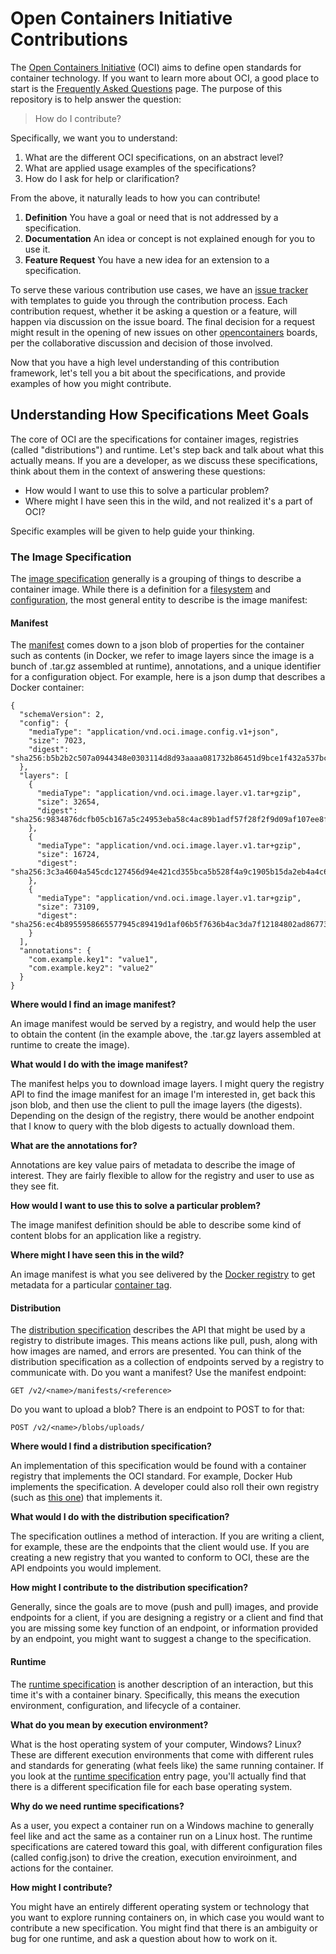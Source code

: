 # Open Containers Initiative Contributions

The [Open Containers Initiative](https://www.opencontainers.org/) (OCI) aims to define open
standards for container technology.  If you want to learn more about OCI, a good place to
start is the [Frequently Asked Questions](https://www.opencontainers.org/faq) page.
The purpose of this repository is to help answer the question:

> How do I contribute?

Specifically, we want you to understand:

 1. What are the different OCI specifications, on an abstract level?
 2. What are applied usage examples of the specifications?
 3. How do I ask for help or clarification? 

From the above, it naturally leads to how you can contribute!

 1. **Definition** You have a goal or need that is not addressed by a specification.
 2. **Documentation** An idea or concept is not explained enough for you to use it.
 3. **Feature Request** You have a new idea for an extension to a specification.

To serve these various contribution use cases, we have an [issue tracker](https://www.github.com/vsoch/oci-contribution/issues) with templates to guide you through the contribution process.
Each contribution request, whether it be asking a question or a feature, will happen via
discussion on the issue board. The final decision for a request might result in the opening of new
issues on other [opencontainers](https://www.github.com/opencontainers) boards, per the
collaborative discussion and decision of those involved. 

Now that you have a high level understanding of this contribution framework, let's
tell you a bit about the specifications, and provide examples of how you might contribute.

## Understanding How Specifications Meet Goals

The core of OCI are the specifications for container images, registries (called "distributions") 
and runtime. Let's step back and talk about what this actually means. If you are a developer, as 
we discuss these specifications, think about them in the context of answering these questions:

 - How would I want to use this to solve a particular problem?
 - Where might I have seen this in the wild, and not realized it's a part of OCI?

Specific examples will be given to help guide your thinking.

### The Image Specification

The [image specification](https://github.com/opencontainers/image-spec/blob/master/spec.md) generally is a grouping of things to describe a container image. While there is a definition for a [filesystem](https://github.com/opencontainers/image-spec/blob/master/layer.md) and [configuration](https://github.com/opencontainers/image-spec/blob/master/config.md), the most general entity to describe is the image manifest:

#### Manifest

The [manifest](https://github.com/opencontainers/image-spec/blob/master/manifest.md) comes down to a json blob of properties for the container such as contents (in Docker, we refer to image layers since the image is a bunch of .tar.gz assembled at runtime), annotations, and a unique identifier for a configuration object. For example, here is a json dump that describes a Docker container:

```
{
  "schemaVersion": 2,
  "config": {
    "mediaType": "application/vnd.oci.image.config.v1+json",
    "size": 7023,
    "digest": "sha256:b5b2b2c507a0944348e0303114d8d93aaaa081732b86451d9bce1f432a537bc7"
  },
  "layers": [
    {
      "mediaType": "application/vnd.oci.image.layer.v1.tar+gzip",
      "size": 32654,
      "digest": "sha256:9834876dcfb05cb167a5c24953eba58c4ac89b1adf57f28f2f9d09af107ee8f0"
    },
    {
      "mediaType": "application/vnd.oci.image.layer.v1.tar+gzip",
      "size": 16724,
      "digest": "sha256:3c3a4604a545cdc127456d94e421cd355bca5b528f4a9c1905b15da2eb4a4c6b"
    },
    {
      "mediaType": "application/vnd.oci.image.layer.v1.tar+gzip",
      "size": 73109,
      "digest": "sha256:ec4b8955958665577945c89419d1af06b5f7636b4ac3da7f12184802ad867736"
    }
  ],
  "annotations": {
    "com.example.key1": "value1",
    "com.example.key2": "value2"
  }
}
```

**Where would I find an image manifest?**

An image manifest would be served by a registry, and would help the user to obtain the content (in the example above, the .tar.gz layers assembled at runtime to create the image). 

**What would I do with the image manifest?**

The manifest helps you to download image layers. I might query the registry API to find the image manifest for an image I'm interested in, get back this json blob, and then use the client to pull the image layers (the digests). Depending on the design of the registry, there would be another endpoint that I know to query with the blob digests to actually download them.

**What are the annotations for?**

Annotations are key value pairs of metadata to describe the image of interest. They are fairly flexible to allow for the registry and user to use as they see fit.

**How would I want to use this to solve a particular problem?**

The image manifest definition should be able to describe some kind of content blobs for an
application like a registry.

**Where might I have seen this in the wild?**

An image manifest is what you see delivered by the [Docker registry]() to get metadata
for a particular [container tag](https://docs.docker.com/engine/reference/commandline/manifest/).


#### Distribution

The [distribution specification](https://github.com/opencontainers/distribution-spec/blob/master/spec.md)
describes the API that might be used by a registry to distribute images. This means actions like pull, push, along with how images are named, and errors are presented. You can think of the distribution specification
as a collection of endpoints served by a registry to communicate with. Do you want a manifest? Use
the manifest endpoint:

```
GET /v2/<name>/manifests/<reference>
```

Do you want to upload a blob? There is an endpoint to POST to for that:

```
POST /v2/<name>/blobs/uploads/
```

**Where would I find a distribution specification?**

An implementation of this specification would be found with a container registry that
implements the OCI standard. For example, Docker Hub implements the specification. A
developer could also roll their own registry (such as [this one](https://github.com/atlaskerr/stori))
that implements it.

**What would I do with the distribution specification?**

The specification outlines a method of interaction. If you are writing a client, for example, these
are the endpoints that the client would use. If you are creating a new registry that you wanted
to conform to OCI, these are the API endpoints you would implement.

**How might I contribute to the distribution specification?**

Generally, since the goals are to move (push and pull) images, and provide endpoints for a client,
if you are designing a registry or a client and find that you are missing some key function of an
endpoint, or information provided by an endpoint, you might want to suggest a change to the specification.

#### Runtime

The [runtime specification](https://github.com/opencontainers/runtime-spec/blob/master/spec.md) is another
description of an interaction, but this time it's with a container binary.  Specifically, this means
the execution environment, configuration, and lifecycle of a container.

**What do you mean by execution environment?**

What is the host operating system of your computer, Windows? Linux? These are different execution environments that come with different rules and standards for generating (what feels like) the same running container. If you look at the [runtime specification](https://github.com/opencontainers/runtime-spec/blob/master/spec.md) entry page, you'll actually find that there is a different specification file for each base operating system.

**Why do we need runtime specifications?**

As a user, you expect a container run on a Windows machine to generally feel like and act the same
as a container run on a Linux host. The runtime specifications are catered toward this goal, with different
configuration files (called config.json) to drive the creation, execution enviroinment, and actions 
for the container.

**How might I contribute?**

You might have an entirely different operating system or technology that you want to explore running containers on, in which case you would want to contribute a new specification. You might find that there is an ambiguity or bug for one runtime, and ask a question about how to work on it.
